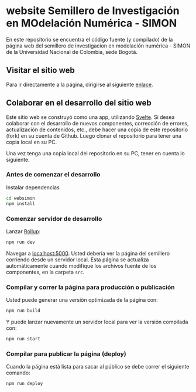# website Semillero de Investigación en MOdelación Numérica - SIMON

En este repositorio se encuentra el código fuente (y compilado) de la página web del semillero de investigacion en modelación numérica - SIMON de la Universidad Nacional de Colombia, sede Bogotá.

## Visitar el sitio web

Para ir directamente a la página, dirigirse al siguiente [enlace](https://simon-un.github.io/websimon/).

## Colaborar en el desarrollo del sitio web

Este sitio web se construyó como una app, utilizando [Svelte](https://svelte.dev). Si desea colaborar con el desarrollo de nuevos componentes, corrección de errores, actualización de contenidos, etc., debe hacer una copia de este repositorio (fork) en su cuenta de Github. Luego clonar el repositorio para tener una copia local en su PC. 

Una vez tenga una copia local del repositorio en su PC, tener en cuenta lo siguiente.

### Antes de comenzar el desarrollo

Instalar dependencias

```bash
cd websimon
npm install
```

### Comenzar servidor de desarrollo

Lanzar [Rollup](https://rollupjs.org):

```bash
npm run dev
```

Navegar a [localhost:5000](http://localhost:5000). Usted debería ver la página del semillero corriendo desde un servidor local. Esta página se actualiza automáticamente cuando modifique los archivos fuente de los componentes, en la carpeta `src`.

### Compilar y correr la página para producción o publicación

Usted puede generar una versión optimizada de la página con:

```bash
npm run build
```

Y puede lanzar nuevamente un servidor local para ver la versión compilada con:

```bash
npm run start
```

### Compilar para publicar la página (deploy)

Cuando la página está lista para sacar al público se debe correr el siguiente comando:

```bash
npm run deploy
```

